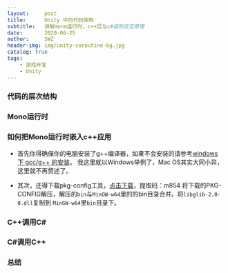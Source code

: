 ```yaml
---
layout:     post
title:      Unity 中的代码架构
subtitle:   讲解mono运行时，c++层与c#层的交互原理
date:       2020-06-25
author:     SWZ
header-img: img/unity-coroutine-bg.jpg
catalog: true
tags:
    - 游戏开发
    - Unity
---
```


### 代码的层次结构



### Mono运行时



### 如何把Mono运行时嵌入c++应用

- 首先你得确保你的电脑安装了g++编译器，如果不会安装的请参考[windows 下 gcc/g++ 的安装](https://www.jianshu.com/p/ff24a81f3637)。
  我这里就以Windows举例了，Mac OS其实大同小异，这里就不再赘述了。

- 其次，还得下载pkg-config工具，[点击下载](https://pan.baidu.com/s/1Y47Bb4imHyYRNEeO1frTXA)，提取码：m854
  将下载的PKG-CONFIG解压，解压的`bin`与`MinGW-w64`里的的bin目录合并。将`libglib-2.0-0.dll`复制到 `MinGW-w64`里`bin`目录下。

### C++调用C#



### C#调用C++



### 总结


